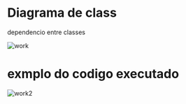 <h1>Diagrama de class</h1> 

dependencio entre classes

![work](https://github.com/MauricioMiranda20/empresa_hora/assets/64110966/2f53b6c6-6be3-4024-a4ff-71bdcfe8352f)

<h1>exmplo do codigo executado</h1>

![work2](https://github.com/MauricioMiranda20/empresa_hora/assets/64110966/3abaf235-0afe-4d0b-8a8d-4789c49cfa5c)
